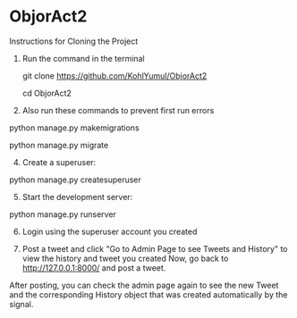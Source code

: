 ﻿# ObjorAct2

Instructions for Cloning the Project

1. Run the command in the terminal

   git clone https://github.com/KohlYumul/ObjorAct2
   
   cd ObjorAct2

3. Also run these commands to prevent first run errors

  python manage.py makemigrations

  python manage.py migrate

4. Create a superuser:
   
  python manage.py createsuperuser

5. Start the development server:

  python manage.py runserver

6. Login using the superuser account you created

7. Post a tweet and click "Go to Admin Page to see Tweets and History" to view the history and tweet you created
Now, go back to http://127.0.0.1:8000/ and post a tweet.

After posting, you can check the admin page again to see the new Tweet and the corresponding History object that was created automatically by the signal.


